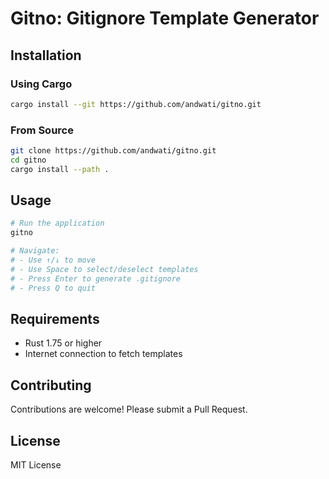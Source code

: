# Gitno: Gitignore Template Generator

## Installation

### Using Cargo

```bash
cargo install --git https://github.com/andwati/gitno.git
```

### From Source

```bash
git clone https://github.com/andwati/gitno.git
cd gitno
cargo install --path .
```

## Usage

```bash
# Run the application
gitno

# Navigate:
# - Use ↑/↓ to move
# - Use Space to select/deselect templates
# - Press Enter to generate .gitignore
# - Press Q to quit
```

## Requirements

- Rust 1.75 or higher
- Internet connection to fetch templates

## Contributing

Contributions are welcome! Please submit a Pull Request.

## License

MIT License